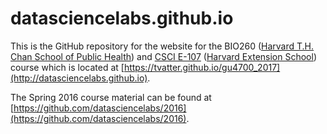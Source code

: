 # datasciencelabs.github.io 

This is the GitHub repository for the website for the BIO260 ([Harvard T.H. Chan School of Public Health](http://www.hsph.harvard.edu)) and [CSCI E-107](http://www.extension.harvard.edu/academics/courses/introduction-data-science/24596) ([Harvard Extension School](http://www.extension.harvard.edu)) course which is located at [https://tvatter.github.io/gu4700_2017](http://datasciencelabs.github.io). 

The Spring 2016 course material can be found at [https://github.com/datasciencelabs/2016](https://github.com/datasciencelabs/2016). 

